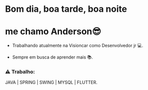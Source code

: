# Bom dia, boa tarde, boa noite

# me chamo Anderson😎

- Trabalhando atualmente na Visioncar como Desenvolvedor jr 💻.

- Sempre em busca de aprender mais 📚.

### ⚠ Trabalho:

JAVA | SPRING | SWING | MYSQL | FLUTTER.

##
